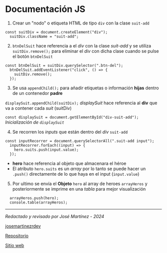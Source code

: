 # Documentación JS

1. Crear un "nodo" o etiqueta HTML de tipo `div` con la clase `suit-add`

```
const suitDiv = document.createElement("div");
  suitDiv.className = "suit-add";
```

2. `btnDelSuit` hace referencia a el _div_ con la clase _suit-add_ y se utiliza `suitDiv.remove();` para eliminar el _div_ con dicha clase cuando se pulse el botón `btnDelSuit`

```
const btnDelSuit = suitDiv.querySelector(".btn-del");
  btnDelSuit.addEventListener("click", () => {
    suitDiv.remove();
  });
```

3. Se usa `appendChild();` para añadir etiquetas o información **hijas** dentro de un contenedor **padre**

`displaySuit.appendChild(suitDiv);` _displaySuit_ hace referencia al **div** que va a contener cada _suit_ (suitDiv)

`const displaySuit = document.getElementById("div-suit-add");`
_Inicialización de `displaySuit`_

4. Se recorren los _inputs_ que están dentro del _div_ `suit-add`

```
const inputRecorrer = document.querySelectorAll(".suit-add input");
  inputRecorrer.forEach((input) => {
    hero.suits.push(input.value);
  });
```

- **hero** hace referencia al objeto que almacenara el héroe
- El atributo `hero.suits` es un _array_ por lo tanto se puede hacer un `.push()` directamente de lo que haya en el input (`input.value`)

5. Por ultimo se envía el **Objeto** `hero` al array de heroes `arrayHeros` y posteriormente se imprime en una _tabla_ para mejor visualización

```
  arrayHeros.push(hero);
  console.table(arrayHeros);
```

<hr>

_Redactado y revisado por José Martínez - 2024_

[josemartinezrdev](https://github.com/josemartinezrdev)

[Repositorio](https://github.com/josemartinezrdev/SuperHeroes)

[Sitio web](https://josemartinezrdev.github.io/SuperHeroes/)
